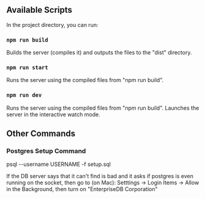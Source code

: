## Available Scripts

In the project directory, you can run:

### `npm run build`

Builds the server (compiles it) and outputs the files to the "dist" directory.

### `npm run start`

Runs the server using the compiled files from "npm run build".

### `npm run dev`

Runs the server using the compiled files from "npm run build".
Launches the server in the interactive watch mode.


## Other Commands

### Postgres Setup Command
psql --username USERNAME -f setup.sql

If the DB server says that it can't find is bad and it asks if postgres is even running on the socket, then go to (on Mac):
Setttings -> Login Items -> Allow in the Background, then turn on "EnterpriseDB Corporation"